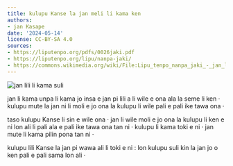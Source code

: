 ```yaml
---
title: kulupu Kanse la jan meli li kama ken
authors:
- jan Kasape
date: '2024-05-14'
license: CC-BY-SA 4.0
sources:
- https://liputenpo.org/pdfs/0026jaki.pdf
- https://liputenpo.org/lipu/nanpa-jaki/
- https://commons.wikimedia.org/wiki/File:Lipu_tenpo_nanpa_jaki_-_jan_lili_li_kama_suli.png
---
```


![jan lili li kama suli](https://upload.wikimedia.org/wikipedia/commons/2/29/Lipu_tenpo_nanpa_jaki_-_jan_lili_li_kama_suli.png)

jan li kama unpa li kama jo insa e jan pi lili a li wile e ona ala la seme li ken · kulupu mute la jan ni li moli e jo ona la kulupu li wile pali e pali ike tawa ona ·

taso kulupu Kanse li sin e wile ona · jan li wile moli e jo ona la kulupu li ken e ni lon ali li pali ala e pali ike tawa ona tan ni · kulupu li kama toki e ni · jan mute li kama pilin pona tan ni ·

kulupu lili Kanse la jan pi wawa ali li toki e ni : lon kulupu suli kin la jan jo o ken pali e pali sama lon ali ·